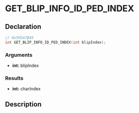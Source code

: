 # GET_BLIP_INFO_ID_PED_INDEX

## Declaration
```cpp
// 0x5FD47B45
int GET_BLIP_INFO_ID_PED_INDEX(int blipIndex);
```

### Arguments
- **int:** blipIndex

### Results
- **int:** charIndex

## Description
